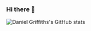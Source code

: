 ### Hi there 👋

![Daniel Griffiths's GitHub stats](https://github-readme-stats.vercel.app/api?username=daniel-griffiths&count_private=true&show_icons=true&theme=dark)
